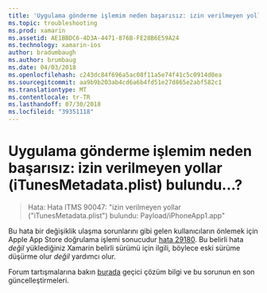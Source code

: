 ```yaml
---
title: 'Uygulama gönderme işlemim neden başarısız: izin verilmeyen yollar (iTunesMetadata.plist) bulundu...?'
ms.topic: troubleshooting
ms.prod: xamarin
ms.assetid: AE1BBDC6-4D3A-4471-876B-FE28B6E59A24
ms.technology: xamarin-ios
author: bradumbaugh
ms.author: brumbaug
ms.date: 04/03/2018
ms.openlocfilehash: c243dc84f696a5ac08f11a5e74f41c5c0914d0ea
ms.sourcegitcommit: aa9b9b203ab4cd6a6b4fd51e27d865e2abf582c1
ms.translationtype: MT
ms.contentlocale: tr-TR
ms.lasthandoff: 07/30/2018
ms.locfileid: "39351118"
---
```

# <a name="why-does-my-app-submission-fail-with-disallowed-paths--itunesmetadataplist--found-at--"></a>Uygulama gönderme işlemim neden başarısız: izin verilmeyen yollar (iTunesMetadata.plist) bulundu...?

> Hata: Hata ITMS 90047: "izin verilmeyen yollar ("iTunesMetadata.plist") bulundu: Payload/iPhoneApp1.app"

Bu hata bir değişiklik ulaşma sorunlarını gibi gelen kullanıcıların önlemek için Apple App Store doğrulama işlemi sonucudur [hata 29180](https://bugzilla.xamarin.com/show_bug.cgi?id=29180). Bu belirli hata _değil_ yüklediğiniz Xamarin belirli sürümü için ilgili, böylece eski sürüme düşürme olur _değil_ yardımcı olur.

Forum tartışmalarına bakın [burada](https://forums.xamarin.com/discussion/40388/disallowed-paths-itunesmetadata-plist-found-at-when-submitting-to-app-store/p1) geçici çözüm bilgi ve bu sorunun en son güncelleştirmeleri.
